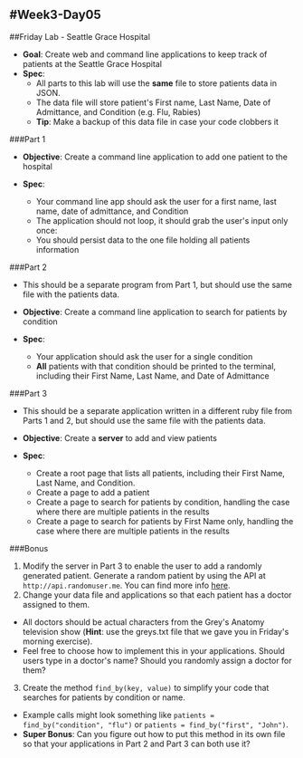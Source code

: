 #Week3-Day05
---

##Friday Lab - Seattle Grace Hospital

- **Goal**: Create web and command line applications to keep track of patients at the Seattle Grace Hospital
- **Spec**:
    - All parts to this lab will use the **same** file to store patients data in JSON.
    - The data file will store patient's First name, Last Name, Date of Admittance, and Condition (e.g. Flu, Rabies)
    - **Tip**: Make a backup of this data file in case your code clobbers it

###Part 1

- **Objective**: Create a command line application to add one patient to the hospital

- **Spec**:
    - Your command line app should ask the user for a first name, last name, date of admittance, and Condition
    - The application should not loop, it should grab the user's input only once:
    - You should persist data to the one file holding all patients information

###Part 2

- This should be a separate program from Part 1, but should use the same file with the patients data.

- **Objective**: Create a command line application to search for patients by condition
- **Spec**:
    - Your application should ask the user for a single condition
    - **All** patients with that condition should be printed to the terminal, including their First Name, Last Name, and Date of Admittance

###Part 3
- This should be a separate application written in a different ruby file from Parts 1 and 2, but should use the same file with the patients data.

- **Objective**: Create a **server** to add and view patients

- **Spec**:
  - Create a root page that lists all patients, including their First Name, Last Name, and Condition.
  - Create a page to add a patient
  - Create a page to search for patients by condition, handling the case where there are multiple patients in the results
  - Create a page to search for patients by First Name only, handling the case where there are multiple patients in the results



###Bonus
1. Modify the server in Part 3 to enable the user to add a randomly generated patient. Generate a random patient by using the API at ```http://api.randomuser.me```. You can find more info [here](http://randomuser.me).
2. Change your data file and applications so that each patient has a doctor assigned to them.
  - All doctors should be actual characters from the Grey's Anatomy television show (**Hint**: use the greys.txt file that we gave you in Friday's morning exercise).
  - Feel free to choose how to implement this in your applications. Should users type in a doctor's name? Should you randomly assign a doctor for them?
3. Create the method ```find_by(key, value)``` to simplify your code that searches for patients by condition or name.
  - Example calls might look something like ```patients = find_by("condition", "flu")``` or ```patients = find_by("first", "John")```.
  - **Super Bonus**: Can you figure out how to put this method in its own file so that your applications in Part 2 and Part 3 can both use it?
